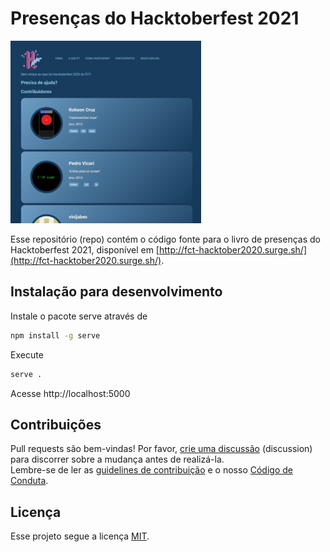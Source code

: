 # Presenças do Hacktoberfest 2021

![](assets/imgForReadme.png)

Esse repositório (repo) contém o código fonte para o livro de presenças do Hacktoberfest 2021, disponível em [http://fct-hacktober2020.surge.sh/](http://fct-hacktober2020.surge.sh/).

## Instalação para desenvolvimento

Instale o pacote serve através de

```bash
npm install -g serve
```

Execute

```bash
serve .
```

Acesse http://localhost:5000

## Contribuições

Pull requests são bem-vindas! Por favor, [crie uma discussão](https://github.com/fct-coders/hacktoberfest-2021-presencas/discussions) (discussion) para discorrer sobre a mudança antes de realizá-la.  
Lembre-se de ler as [guidelines de contribuição](CONTRIBUTING.md) e o nosso [Código de Conduta](CODE_OF_CONDUCT.md).

## Licença

Esse projeto segue a licença [MIT](https://choosealicense.com/licenses/mit/).

